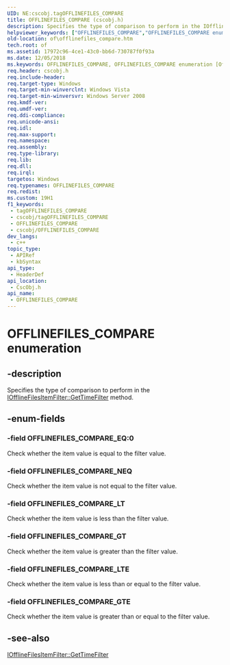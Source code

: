 ```yaml
---
UID: NE:cscobj.tagOFFLINEFILES_COMPARE
title: OFFLINEFILES_COMPARE (cscobj.h)
description: Specifies the type of comparison to perform in the IOfflineFilesItemFilter::GetTimeFilter method.
helpviewer_keywords: ["OFFLINEFILES_COMPARE","OFFLINEFILES_COMPARE enumeration [Offline Files]","OFFLINEFILES_COMPARE_EQ","OFFLINEFILES_COMPARE_GT","OFFLINEFILES_COMPARE_GTE","OFFLINEFILES_COMPARE_LT","OFFLINEFILES_COMPARE_LTE","OFFLINEFILES_COMPARE_NEQ","cscobj/OFFLINEFILES_COMPARE","cscobj/OFFLINEFILES_COMPARE_EQ","cscobj/OFFLINEFILES_COMPARE_GT","cscobj/OFFLINEFILES_COMPARE_GTE","cscobj/OFFLINEFILES_COMPARE_LT","cscobj/OFFLINEFILES_COMPARE_LTE","cscobj/OFFLINEFILES_COMPARE_NEQ","of.offlinefiles_compare"]
old-location: of\offlinefiles_compare.htm
tech.root: of
ms.assetid: 17972c96-4ce1-43c0-bb6d-730787f0f93a
ms.date: 12/05/2018
ms.keywords: OFFLINEFILES_COMPARE, OFFLINEFILES_COMPARE enumeration [Offline Files], OFFLINEFILES_COMPARE_EQ, OFFLINEFILES_COMPARE_GT, OFFLINEFILES_COMPARE_GTE, OFFLINEFILES_COMPARE_LT, OFFLINEFILES_COMPARE_LTE, OFFLINEFILES_COMPARE_NEQ, cscobj/OFFLINEFILES_COMPARE, cscobj/OFFLINEFILES_COMPARE_EQ, cscobj/OFFLINEFILES_COMPARE_GT, cscobj/OFFLINEFILES_COMPARE_GTE, cscobj/OFFLINEFILES_COMPARE_LT, cscobj/OFFLINEFILES_COMPARE_LTE, cscobj/OFFLINEFILES_COMPARE_NEQ, of.offlinefiles_compare
req.header: cscobj.h
req.include-header: 
req.target-type: Windows
req.target-min-winverclnt: Windows Vista
req.target-min-winversvr: Windows Server 2008
req.kmdf-ver: 
req.umdf-ver: 
req.ddi-compliance: 
req.unicode-ansi: 
req.idl: 
req.max-support: 
req.namespace: 
req.assembly: 
req.type-library: 
req.lib: 
req.dll: 
req.irql: 
targetos: Windows
req.typenames: OFFLINEFILES_COMPARE
req.redist: 
ms.custom: 19H1
f1_keywords:
 - tagOFFLINEFILES_COMPARE
 - cscobj/tagOFFLINEFILES_COMPARE
 - OFFLINEFILES_COMPARE
 - cscobj/OFFLINEFILES_COMPARE
dev_langs:
 - c++
topic_type:
 - APIRef
 - kbSyntax
api_type:
 - HeaderDef
api_location:
 - CscObj.h
api_name:
 - OFFLINEFILES_COMPARE
---
```


# OFFLINEFILES_COMPARE enumeration


## -description

Specifies the type of comparison to perform in the <a href="/previous-versions/windows/desktop/api/cscobj/nf-cscobj-iofflinefilesitemfilter-gettimefilter">IOfflineFilesItemFilter::GetTimeFilter</a> method.

## -enum-fields

### -field OFFLINEFILES_COMPARE_EQ:0

Check whether the item value is equal to the filter value.

### -field OFFLINEFILES_COMPARE_NEQ

Check whether the item value is not equal to the filter value.

### -field OFFLINEFILES_COMPARE_LT

Check whether the item value is less than the filter value.

### -field OFFLINEFILES_COMPARE_GT

Check whether the item value is greater than the filter value.

### -field OFFLINEFILES_COMPARE_LTE

Check whether the item value is less than or equal to the filter value.

### -field OFFLINEFILES_COMPARE_GTE

Check whether the item value is greater than or equal to the filter value.

## -see-also

<a href="/previous-versions/windows/desktop/api/cscobj/nf-cscobj-iofflinefilesitemfilter-gettimefilter">IOfflineFilesItemFilter::GetTimeFilter</a>

